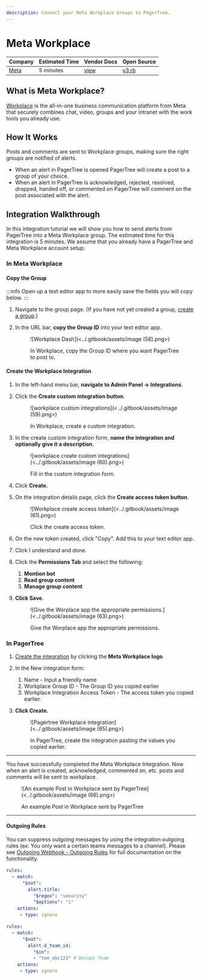 ```yaml
---
description: Connect your Meta Workplace Groups to PagerTree.
---
```


# Meta Workplace

| Company                            | Estimated Time | Vendor Docs                                                                     | Open Source                                                                                                                       |
| ---------------------------------- | -------------- | ------------------------------------------------------------------------------- | --------------------------------------------------------------------------------------------------------------------------------- |
| [Meta](https://www.workplace.com/) | 5 minutes      | [view](https://developers.facebook.com/docs/workplace/custom-integrations-new/) | [v3.rb](https://github.com/PagerTree/pager\_tree-integrations/blob/main/app/models/pager\_tree/integrations/meta/workplace/v3.rb) |

## What is Meta Workplace?

[Workplace](https://www.workplace.com/) is the all-in-one business communication platform from Meta that securely combines chat, video, groups and your intranet with the work tools you already use.

## How It Works

Posts and comments are sent to Workplace groups, making sure the right groups are notified of alerts.

* When an alert in PagerTree is opened PagerTree will create a post to a group of your choice.
* When an alert in PagerTree is acknowledged, rejected, resolved, dropped, handed off, or commented on PagerTree will comment on the post associated with the alert.

## Integration Walkthrough

In this integration tutorial we will show you how to send alerts from PagerTree into a Meta Workplace group. The estimated time for this integration is 5 minutes. We assume that you already have a PagerTree and Meta Workplace account setup.

### In Meta Workplace

#### Copy the Group

:::info
Open up a text editor app to more easily save the fields you will copy below.
:::

1. Navigate to the group page. (If you have not yet created a group, [create a group](https://www.workplace.com/help/work/130715040597872).)
2.  In the URL bar, **copy the Group ID** into your text editor app.

    <figure>![Workplace Dash](<../.gitbook/assets/image (58).png>)<figcaption><p>In Workplace, copy the Group ID where you want PagerTree to post to.</p></figcaption></figure>

#### Create the Workplace Integration

1. In the left-hand menu bar, **navigate to Admin Panel -> Integrations**.
2.  Click the **Create custom integration button**.

    <figure>![workplace custom integrations](<../.gitbook/assets/image (59).png>)<figcaption><p>In Workplace, create a custom integration.</p></figcaption></figure>
3.  In the create custom integration form, **name the integration and optionally give it a description**.

    <figure>![workplace create custom integrations](<../.gitbook/assets/image (60).png>)<figcaption><p>Fill in the custom integration form.</p></figcaption></figure>
4. Click **Create.**
5.  On the integration details page, click the **Create access token button**.

    <figure>![Workplace create access token](<../.gitbook/assets/image (61).png>)<figcaption><p>Click the create access token.</p></figcaption></figure>
6. On the new token created, click "Copy". Add this to your text editor app.
7. Click I understand and done.
8. Click the **Permissions Tab** and select the following:
   1. **Mention bot**
   2. **Read group content**
   3. **Manage group content**
9.  **Click Save.**

    <figure>![Give the Worplace app the appropriate permissions.](<../.gitbook/assets/image (63).png>)<figcaption><p>Give the Worplace app the appropriate permissions.</p></figcaption></figure>

### In PagerTree

1. [Create the integration](introduction.md#create-an-integration) by clicking the **Meta Workplace logo**.
2. In the New integration form:
   1. Name - Input a friendly name
   2. Workplace Group ID - The Group ID you copied earlier
   3. Workplace Integration Access Token - The access token you copied earlier.
3.  **Click Create.**

    <figure>![Pagertree Workplace integration](<../.gitbook/assets/image (65).png>)<figcaption><p>In PagerTree, create the integration pasting the values you copied earlier.</p></figcaption></figure>

***

You have successfully completed the Meta Workplace Integration. Now when an alert is created, acknowledged, commented on, etc. posts and comments will be sent to workplace.

<figure>![An example Post in Workplace sent by PagerTree](<../.gitbook/assets/image (66).png>)<figcaption><p>An example Post in Workplace sent by PagerTree</p></figcaption></figure>

***

#### Outgoing Rules

You can suppress outgoing messages by using the integration outgoing rules (ex: You only want a certain teams messages to a channel). Please see [Outgoing Webhook - Outgoing Rules](outgoing-webhook.md#outgoing-rules) for full documentation on the functionality.



```yaml title="only_send_alerts_with_security_in_title.yml" showLineNumbers
rules:
  - match:
      "$not":
        alert.title:
          "$regex": "security"
          "$options": "i"
    actions:
     - type: ignore
```

```yaml title="only_send_to_if_assigned_to_specific_team.yml" showLineNumbers
rules:
  - match:
      "$not":
        alert.d_team_id:
          "$in":
          - "tem_abc123" # Devops Team
    actions:
     - type: ignore
```
